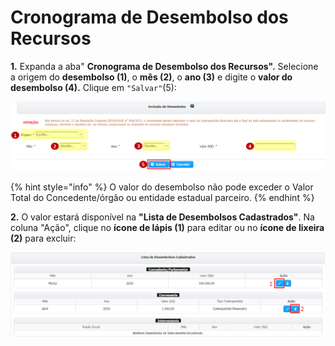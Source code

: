 # Cronograma de Desembolso dos Recursos

**1.** Expanda a aba" **Cronograma de Desembolso dos Recursos".** Selecione a origem do **desembolso (1)**, o **mês (2)**, o **ano (3)** e digite o **valor do desembolso (4).** Clique em `"Salvar"`(5):

![](<../../../.gitbook/assets/image (60) (1).png>)

{% hint style="info" %}
O valor do desembolso não pode exceder o Valor Total do Concedente/órgão ou entidade estadual parceiro.
{% endhint %}

**2.** O valor estará disponível na **"Lista de Desembolsos Cadastrados"**. Na coluna "Ação", clique no **ícone de lápis (1)** para editar ou no **ícone de lixeira (2)** para excluir:

![](<../../../.gitbook/assets/image (364).png>)
